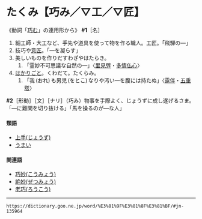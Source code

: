 # たくみ【巧み／▽工／▽匠】

《動詞「[巧む](https://dictionary.goo.ne.jp/word/%E5%B7%A7%E3%82%80/#jn-135969)」の連用形から》
**\#1**［名］
1.  細工師・大工など、手先や道具を使って物を作る職人。工匠。「飛騨の―」
2.  技巧や[意匠](いしょう（意匠）)。「―を凝らす」
3.  美しいものを作りだすわざやはたらき。    
    1.  「霊妙不可思議な自然の―」〈[里見弴](https://dictionary.goo.ne.jp/word/person/%E3%81%95%E3%81%A8%E3%81%BF%E3%81%A8%E3%82%93/#jn-88756)・[多情仏心](https://dictionary.goo.ne.jp/word/%E5%A4%9A%E6%83%85%E4%BB%8F%E5%BF%83_%28%E6%9B%B8%E5%90%8D%29/#jn-136530)〉
4. [はかりごと](はかりごと（謀）)。くわだて。たくらみ。    
    1.  「我 (おれ) も男児 (をとこ) なりや汚い―を腹には持たぬ」〈[露伴](https://dictionary.goo.ne.jp/word/person/%E5%B9%B8%E7%94%B0%E9%9C%B2%E4%BC%B4/#jn-74116)・[五重塔](https://dictionary.goo.ne.jp/word/%E4%BA%94%E9%87%8D%E5%A1%94/#jn-78928)〉
        

**\#2**［形動］［文］［ナリ］（巧み）物事を手際よく、じょうずに成し遂げるさま。「―に難関を切り抜ける」「馬を操るのが―な人」

#### 類語

-   [上手(じょうず)](https://dictionary.goo.ne.jp/word/%E4%B8%8A%E6%89%8B_%28%E3%81%98%E3%82%87%E3%81%86%E3%81%9A%29/#jn-109007)
-   [うまい](https://dictionary.goo.ne.jp/word/%E6%97%A8%E3%81%84/#jn-20243)

#### 関連語

-   [巧妙(こうみょう)](https://dictionary.goo.ne.jp/word/%E5%B7%A7%E5%A6%99/#jn-75154)
-   [絶妙(ぜつみょう)](https://dictionary.goo.ne.jp/word/%E7%B5%B6%E5%A6%99/#jn-124819)
-   [老巧(ろうこう)](https://dictionary.goo.ne.jp/word/%E8%80%81%E5%B7%A7/#jn-235710)

---
`https://dictionary.goo.ne.jp/word/%E3%81%9F%E3%81%8F%E3%81%BF/#jn-135964`
